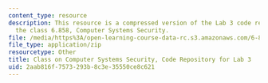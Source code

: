 ```yaml
---
content_type: resource
description: This resource is a compressed version of the Lab 3 code repository for
  the class 6.858, Computer Systems Security.
file: /media/https%3A/open-learning-course-data-rc.s3.amazonaws.com/6-858-computer-systems-security-fall-2014/2aab816f7573293b8c3e35550ce8c621_MIT6_858F14_lab3.zip
file_type: application/zip
resourcetype: Other
title: Class on Computer Systems Security, Code Repository for Lab 3
uid: 2aab816f-7573-293b-8c3e-35550ce8c621
---
```

